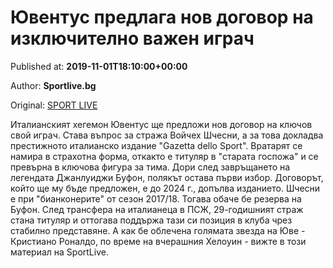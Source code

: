 
# Ювентус предлага нов договор на изключително важен играч

Published at: **2019-11-01T18:10:00+00:00**

Author: **Sportlive.bg**

Original: [SPORT LIVE](https://www.sportlive.bg/worldfootball/italy/yuventus-predlaga-nov-dogovor-na-izklyuchitelno-vazhen-igrach-1390822.html)

Италианският хегемон Ювентус ще предложи нов договор на ключов свой играч. Става въпрос за стража Войчех Шчесни, а за това докладва престижното италианско издание "Gazetta dello Sport".
Вратарят се намира в страхотна форма, откакто е титуляр в "старата госпожа" и се превърна в ключова фигура за тима. Дори след завръщането на легендата Джанлуиджи Буфон, полякът остава първи избор. Договорът, който ще му бъде предложен, е до 2024 г., допълва изданието.
Шчесни е при "бианконерите" от сезон 2017/18. Тогава обаче бе резерва на Буфон. След трансфера на италианеца в ПСЖ, 29-годишният страж стана титуляр и оттогава поддържа тази си позиция в клуба чрез стабилно представяне. А как бе облечена голямата звезда на Юве - Кристиано Роналдо, по време на вчерашния Хелоуин - вижте в този материал на SportLive.
